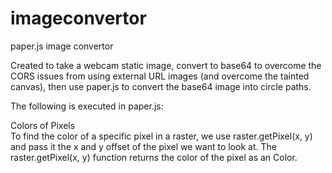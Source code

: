# imageconvertor
paper.js image convertor

Created to take a webcam static image, convert to base64 to overcome the CORS issues from using external URL images (and overcome the tainted canvas), then use paper.js to convert the base64 image into circle paths. 

The following is executed in paper.js:

Colors of Pixels <br>
To find the color of a specific pixel in a raster, we use raster.getPixel(x, y) and pass it the x and y offset of the pixel we want to look at. The raster.getPixel(x, y) function returns the color of the pixel as an Color.
